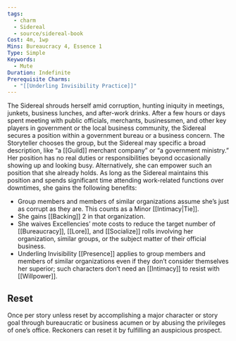 ```yaml
---
tags:
  - charm
  - Sidereal
  - source/sidereal-book
Cost: 4m, 1wp
Mins: Bureaucracy 4, Essence 1
Type: Simple
Keywords:
  - Mute
Duration: Indefinite
Prerequisite Charms:
  - "[[Underling Invisibility Practice]]"
---
```

The Sidereal shrouds herself amid corruption, hunting iniquity in meetings, junkets, business lunches, and after-work drinks. After a few hours or days spent meeting with public officials, merchants, businessmen, and other key players in government or the local business community, the Sidereal secures a position within a government bureau or a business concern. The Storyteller chooses the group, but the Sidereal may specific a broad description, like “a [[Guild]] merchant company” or “a government ministry.” Her position has no real duties or responsibilities beyond occasionally showing up and looking busy. Alternatively, she can empower such an position that she already holds. As long as the Sidereal maintains this position and spends significant time attending work-related functions over downtimes, she gains the following benefits: 
-  Group members and members of similar organizations assume she’s just as corrupt as they are. This counts as a Minor [[Intimacy|Tie]]. 
-  She gains [[Backing]] 2 in that organization. 
-  She waives Excellencies’ mote costs to reduce the target number of [[Bureaucracy]], [[Lore]], and [[Socialize]] rolls involving her organization, similar groups, or the subject matter of their official business. 
-  Underling Invisibility [[Presence]] applies to group members and members of similar organizations even if they don’t consider themselves her superior; such characters don’t need an [[Intimacy]] to resist with [[Willpower]]. 
## Reset
Once per story unless reset by accomplishing a major character or story goal through bureaucratic or business acumen or by abusing the privileges of one’s office. Reckoners can reset it by fulfilling an auspicious prospect.
